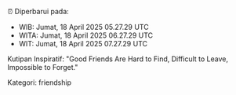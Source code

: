 ⏰ Diperbarui pada:
- WIB: Jumat, 18 April 2025 05.27.29 UTC
- WITA: Jumat, 18 April 2025 06.27.29 UTC
- WIT: Jumat, 18 April 2025 07.27.29 UTC

Kutipan Inspiratif:
"Good Friends Are Hard to Find, Difficult to Leave, Impossible to Forget."


Kategori: friendship


